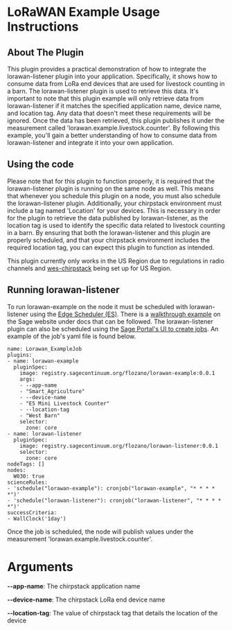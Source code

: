 # LoRaWAN Example Usage Instructions

## About The Plugin 

This plugin provides a practical demonstration of how to integrate the lorawan-listener plugin into your application. Specifically, it shows how to consume data from LoRa end devices that are used for livestock counting in a barn. The lorawan-listener plugin is used to retrieve this data. It's important to note that this plugin example will only retrieve data from lorawan-listener if it matches the specified application name, device name, and location tag. Any data that doesn't meet these requirements will be ignored. Once the data has been retrieved, this plugin publishes it under the measurement called 'lorawan.example.livestock.counter'. By following this example, you'll gain a better understanding of how to consume data from lorawan-listener and integrate it into your own application.

## Using the code

Please note that for this plugin to function properly, it is required that the lorawan-listener plugin is running on the same node as well. This means that whenever you schedule this plugin on a node, you must also schedule the lorawan-listener plugin. Additionally, your chirpstack environment must include a tag named 'Location' for your devices. This is necessary in order for the plugin to retrieve the data published by lorawan-listener, as the location tag is used to identify the specific data related to livestock counting in a barn. By ensuring that both the lorawan-listener and this plugin are properly scheduled, and that your chirpstack environment includes the required location tag, you can expect this plugin to function as intended.

This plugin currently only works in the US Region due to regulations in radio channels and [wes-chirpstack](https://github.com/waggle-sensor/waggle-edge-stack/tree/main/kubernetes/wes-chirpstack) being set up for US Region.

## Running lorawan-listener

To run lorawan-example on the node it must be scheduled with lorawan-listener using the [Edge Scheduler (ES)](https://docs.waggle-edge.ai/docs/about/architecture#edge-scheduler-es). There is a [walkthrough example](https://docs.waggle-edge.ai/docs/tutorials/schedule-jobs) on the Sage website under docs that can be followed. The lorawan-listener plugin can also be scheduled using the [Sage Portal's UI to create jobs](https://portal.sagecontinuum.org/create-job). An example of the job's yaml file is found below.

```
name: Lorawan_ExampleJob
plugins:
- name: lorawan-example
  pluginSpec:
    image: registry.sagecontinuum.org/flozano/lorawan-example:0.0.1
    args:
    - --app-name
    - "Smart_Agriculture"
    - --device-name
    - "E5 Mini Livestock Counter"
    - --location-tag
    - "West Barn"
    selector:
      zone: core
- name: lorawan-listener
  pluginSpec:
    image: registry.sagecontinuum.org/flozano/lorawan-listener:0.0.1
    selector:
      zone: core
nodeTags: []
nodes:
  W030: true
scienceRules:
- 'schedule("lorawan-example"): cronjob("lorawan-example", "* * * * *")'
- 'schedule("lorawan-listener"): cronjob("lorawan-listener", "* * * * *")'
successCriteria:
- WallClock('1day')
```

Once the job is scheduled, the node will publish values under the measurement 'lorawan.example.livestock.counter'.

# Arguments

**--app-name**: The chirpstack application name

**--device-name**: The chirpstack LoRa end device name

**--location-tag**: The value of chirpstack tag that details the location of the device
